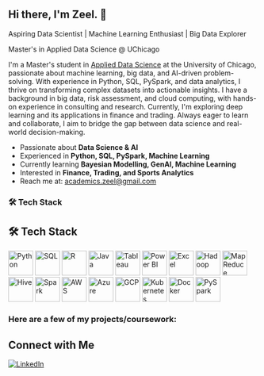 <!--## Hi there 👋-->

<!--
**zeelpatel7/zeelpatel7** is a ✨ _special_ ✨ repository because its `README.md` (this file) appears on your GitHub profile.

Here are some ideas to get you started:

- 🔭 I’m currently working on ...
- 🌱 I’m currently learning ...
- 👯 I’m looking to collaborate on ...
- 🤔 I’m looking for help with ...
- 💬 Ask me about ...
- 📫 How to reach me: ...
- 😄 Pronouns: ...
- ⚡ Fun fact: ...
-->
## Hi there, I'm Zeel. 👋

Aspiring Data Scientist | Machine Learning Enthusiast | Big Data Explorer

Master's in Applied Data Science @ UChicago  

I'm a Master's student in [Applied Data Science](https://datascience.uchicago.edu/education/masters-programs/ms-in-applied-data-science/) at the University of Chicago, passionate about machine learning, big data, and AI-driven problem-solving. With experience in Python, SQL, PySpark, and data analytics, I thrive on transforming complex datasets into actionable insights. I have a background in big data, risk assessment, and cloud computing, with hands-on experience in consulting and research. Currently, I'm exploring deep learning and its applications in finance and trading. Always eager to learn and collaborate, I aim to bridge the gap between data science and real-world decision-making.

- Passionate about **Data Science & AI**  
- Experienced in **Python, SQL, PySpark, Machine Learning**  
- Currently learning **Bayesian Modelling, GenAI, Machine Learning**  
- Interested in **Finance, Trading, and Sports Analytics**  
- Reach me at: [academics.zeel@gmail.com](mailto:academics.zeel@gmail.com)

### 🛠️ Tech Stack
## 🛠️ Tech Stack

<p align="left">
  <img src="https://cdn.jsdelivr.net/gh/devicons/devicon/icons/python/python-original.svg" alt="Python" width="50" height="50"/>
  <img src="https://cdn.jsdelivr.net/gh/devicons/devicon/icons/mysql/mysql-original.svg" alt="SQL" width="50" height="50"/>
  <img src="https://cdn.jsdelivr.net/gh/devicons/devicon/icons/r/r-original.svg" alt="R" width="50" height="50"/>
  <img src="https://cdn.jsdelivr.net/gh/devicons/devicon/icons/java/java-original.svg" alt="Java" width="50" height="50"/>
  <img src="https://cdn.jsdelivr.net/gh/devicons/devicon/icons/tableau/tableau-original.svg" alt="Tableau" width="50" height="50"/>
  <img src="https://cdn.jsdelivr.net/gh/devicons/devicon/icons/powerbi/powerbi-original.svg" alt="Power BI" width="50" height="50"/>
  <img src="https://cdn.jsdelivr.net/gh/devicons/devicon/icons/microsoftsqlserver/microsoftsqlserver-plain.svg" alt="Excel" width="50" height="50"/>
  <img src="https://cdn.jsdelivr.net/gh/devicons/devicon/icons/hadoop/hadoop-original.svg" alt="Hadoop" width="50" height="50"/>
  <img src="https://upload.wikimedia.org/wikipedia/commons/f/f3/Apache_MapReduce_Logo.svg" alt="MapReduce" width="50" height="50"/>
  <img src="https://upload.wikimedia.org/wikipedia/commons/b/bb/Apache_Hive_logo.svg" alt="Hive" width="50" height="50"/>
  <img src="https://cdn.jsdelivr.net/gh/devicons/devicon/icons/apachekafka/apachekafka-original.svg" alt="Spark" width="50" height="50"/>
  <img src="https://cdn.jsdelivr.net/gh/devicons/devicon/icons/amazonwebservices/amazonwebservices-original.svg" alt="AWS" width="50" height="50"/>
  <img src="https://cdn.jsdelivr.net/gh/devicons/devicon/icons/azure/azure-original.svg" alt="Azure" width="50" height="50"/>
  <img src="https://cdn.jsdelivr.net/gh/devicons/devicon/icons/googlecloud/googlecloud-original.svg" alt="GCP" width="50" height="50"/>
  <img src="https://cdn.jsdelivr.net/gh/devicons/devicon/icons/kubernetes/kubernetes-plain.svg" alt="Kubernetes" width="50" height="50"/>
  <img src="https://cdn.jsdelivr.net/gh/devicons/devicon/icons/docker/docker-original.svg" alt="Docker" width="50" height="50"/>
  <img src="https://upload.wikimedia.org/wikipedia/commons/f/f3/Apache_Spark_logo.svg" alt="PySpark" width="50" height="50"/>
</p>


### Here are a few of my projects/coursework:

## Connect with Me  
[![LinkedIn](https://img.shields.io/badge/LinkedIn-0A66C2?style=for-the-badge&logo=linkedin&logoColor=white)](https://www.linkedin.com/in/yourlinkedin)
